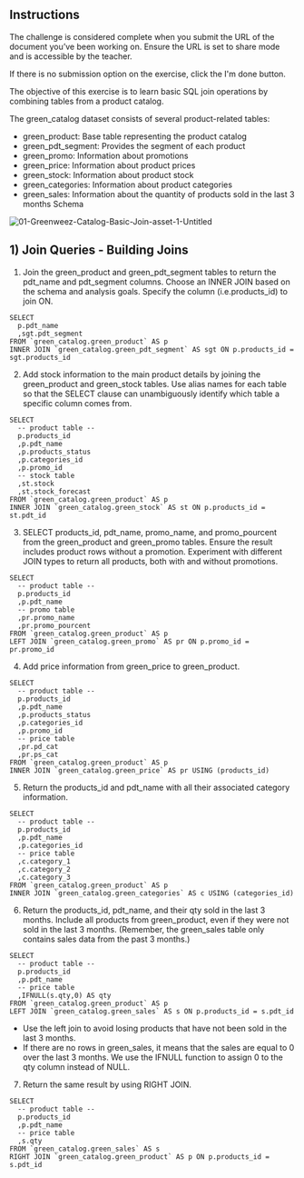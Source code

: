 ## Instructions
The challenge is considered complete when you submit the URL of the document you’ve been working on. Ensure the URL is set to share mode and is accessible by the teacher.

If there is no submission option on the exercise, click the I'm done button.

The objective of this exercise is to learn basic SQL join operations by combining tables from a product catalog.

The green_catalog dataset consists of several product-related tables:

- green_product: Base table representing the product catalog
- green_pdt_segment: Provides the segment of each product
- green_promo: Information about promotions
- green_price: Information about product prices
- green_stock: Information about product stock
- green_categories: Information about product categories
- green_sales: Information about the quantity of products sold in the last 3 months
Schema

![01-Greenweez-Catalog-Basic-Join-asset-1-Untitled](https://github.com/user-attachments/assets/84a6be2a-d93e-417e-a4ee-386a3bbb97bf)


## 1) Join Queries - Building Joins


1) Join the green_product and green_pdt_segment tables to return the pdt_name and pdt_segment columns. Choose an INNER JOIN based on the schema and analysis goals. Specify the column (i.e.products_id) to join ON.
```
SELECT
  p.pdt_name
  ,sgt.pdt_segment
FROM `green_catalog.green_product` AS p
INNER JOIN `green_catalog.green_pdt_segment` AS sgt ON p.products_id = sgt.products_id
```


2) Add stock information to the main product details by joining the green_product and green_stock tables. Use alias names for each table so that the SELECT clause can unambiguously identify which table a specific column comes from.
```
SELECT
  -- product table --
  p.products_id
  ,p.pdt_name
  ,p.products_status
  ,p.categories_id
  ,p.promo_id
  -- stock table
  ,st.stock
  ,st.stock_forecast
FROM `green_catalog.green_product` AS p
INNER JOIN `green_catalog.green_stock` AS st ON p.products_id = st.pdt_id
```


3) SELECT products_id, pdt_name, promo_name, and promo_pourcent from the green_product and green_promo tables. Ensure the result includes product rows without a promotion. Experiment with different JOIN types to return all products, both with and without promotions.
```
SELECT
  -- product table --
  p.products_id
  ,p.pdt_name
  -- promo table
  ,pr.promo_name
  ,pr.promo_pourcent
FROM `green_catalog.green_product` AS p
LEFT JOIN `green_catalog.green_promo` AS pr ON p.promo_id = pr.promo_id
```


4) Add price information from green_price to green_product.
```
SELECT
  -- product table --
  p.products_id
  ,p.pdt_name
  ,p.products_status
  ,p.categories_id
  ,p.promo_id
  -- price table
  ,pr.pd_cat
  ,pr.ps_cat
FROM `green_catalog.green_product` AS p
INNER JOIN `green_catalog.green_price` AS pr USING (products_id)
```


5) Return the products_id and pdt_name with all their associated category information.
```
SELECT
  -- product table --
  p.products_id
  ,p.pdt_name
  ,p.categories_id
  -- price table
  ,c.category_1
  ,c.category_2
  ,c.category_3
FROM `green_catalog.green_product` AS p
INNER JOIN `green_catalog.green_categories` AS c USING (categories_id)
```


6) Return the products_id, pdt_name, and their qty sold in the last 3 months. Include all products from green_product, even if they were not sold in the last 3 months. (Remember, the green_sales table only contains sales data from the past 3 months.)
```
SELECT
  -- product table --
  p.products_id
  ,p.pdt_name
  -- price table
  ,IFNULL(s.qty,0) AS qty
FROM `green_catalog.green_product` AS p
LEFT JOIN `green_catalog.green_sales` AS s ON p.products_id = s.pdt_id
```
- Use the left join to avoid losing products that have not been sold in the last 3 months.
- If there are no rows in green_sales, it means that the sales are equal to 0 over the last 3 months. We use the IFNULL function to assign 0 to the qty column instead of NULL.

7) Return the same result by using RIGHT JOIN.
```
SELECT
  -- product table --
  p.products_id
  ,p.pdt_name
  -- price table
  ,s.qty
FROM `green_catalog.green_sales` AS s
RIGHT JOIN `green_catalog.green_product` AS p ON p.products_id = s.pdt_id
```














